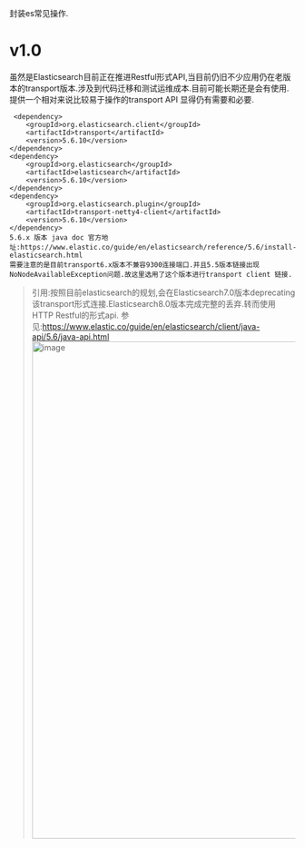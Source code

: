 封装es常见操作.
# v1.0
虽然是Elasticsearch目前正在推进Restful形式API,当目前仍旧不少应用仍在老版本的transport版本.涉及到代码迁移和测试运维成本.目前可能长期还是会有使用.
提供一个相对来说比较易于操作的transport API 显得仍有需要和必要.
```
 <dependency>
    <groupId>org.elasticsearch.client</groupId>
    <artifactId>transport</artifactId>
    <version>5.6.10</version>
</dependency>
<dependency>
    <groupId>org.elasticsearch</groupId>
    <artifactId>elasticsearch</artifactId>
    <version>5.6.10</version>
</dependency>
<dependency>
    <groupId>org.elasticsearch.plugin</groupId>
    <artifactId>transport-netty4-client</artifactId>
    <version>5.6.10</version>
</dependency>
5.6.x 版本 java doc 官方地址:https://www.elastic.co/guide/en/elasticsearch/reference/5.6/install-elasticsearch.html
需要注意的是目前transport6.x版本不兼容9300连接端口.并且5.5版本链接出现NoNodeAvailableException问题.故这里选用了这个版本进行transport client 链接.
```
>引用:按照目前elasticsearch的规划,会在Elasticsearch7.0版本deprecating该transport形式连接.Elasticsearch8.0版本完成完整的丢弃.转而使用HTTP Restful的形式api.
>参见:https://www.elastic.co/guide/en/elasticsearch/client/java-api/5.6/java-api.html
><img width="876" alt="image" src="https://github.com/Baixiu-code/elasticsearch-util-starter/assets/12585680/47894a8a-07d7-457b-b21b-a979e40283f3">
